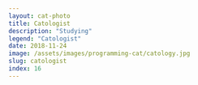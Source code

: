 ```yaml
---
layout: cat-photo
title: Catologist
description: "Studying"
legend: "Catologist"
date: 2018-11-24
image: /assets/images/programming-cat/catology.jpg
slug: catologist
index: 16
---
```

